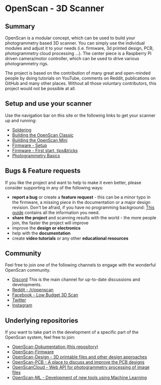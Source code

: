 # OpenScan - 3D Scanner

## Summary

OpenScan is a modular concept, which can be used to build your photogrammetry based 3D scanner. You can simply use the individual modules and adjust it to your needs
(i.e. firmware, 3d printed design, PCB, photogrammetry cloud processing ...). The center piece is a Raspberry Pi driven camera/motor controller, which can be used to drive various photogrammetry rigs. 

The project is based on the contribution of many great and open-minded people by doing tutorials on YouTube, comments on Reddit, publications on GitHub and many other places. Without all those voluntary contributors, this project would not be possible at all. 

## Setup and use your scanner

Use the navigation bar on this site or the following links to get your scanner up and running:

- [Soldering](hardware/PCBs)
- [Building the OpenScan Classic](hardware/OpenScanClassic)
- [Building the OpenScan Mini](hardware/OpenScanMini) 
- [Firmware - Setup](firmware/setup)
- [Firmware - First start, tips&tricks](firmware/usage)
- [Photogrammetry Basics](photogrammetry/basics)

## Bugs & Feature requests 

If you like the project and want to help to make it even better, please consider supporting in any of the following ways:

- **report a bug** or create a **feature request** - this can be a minor typo in the firmware, a missing piece in the documentation or a major design revision. Don't be afraid, if you have no programming background: [This guide](guideline/report_bug/) contains all the information you need.
- **share the project** and scanning results with the world - the more people join, the faster the project will improve
- improve the **design or electronics** 
- help with the **documentation**
- create **video tutorials** or any other **educational resources**

## Community

Feel free to join one of the following channels to engage with the wonderful OpenScan community.

* [Discord](https://discord.gg/PR9Hg6wZNZ) This is the main channel for up-to-date discussions and developments.
* [Reddit - /r/openscan](https://www.reddit.com/r/openscan) 
* [Facebook - Low Budget 3D Scan](https://www.facebook.com/groups/142108429832711) 
* [Twitter](https://twitter.com/openscan_eu)
* [Instagram](https://www.instagram.com/openscan.eu/)

## Underlying repositories

If you want to take part in the development of a specific part of the OpenScan system, feel free to join:

* [OpenScan-Dokumentation (this repository)](https://github.com/OpenScan-org/OpenScan-Doku/)
* [OpenScan-Firmware](https://github.com/OpenScan-org/OpenScan2)
* [OpenScan-Design - 3D printable files and other design approaches](https://github.com/OpenScan-org/OpenScan-Design)
* [OpenScan-PCB - A place to discuss and improve the PCB designs](https://github.com/OpenScan-org/OpenScan-PCB)
* [OpenScanCloud - Web API for photogrammetry processing of image files](https://github.com/OpenScan-org/OpenScanCloud)
* [OpenScan-ML - Development of new tools using Machine Learning](https://github.com/OpenScan-org/OpenScan-ML)



